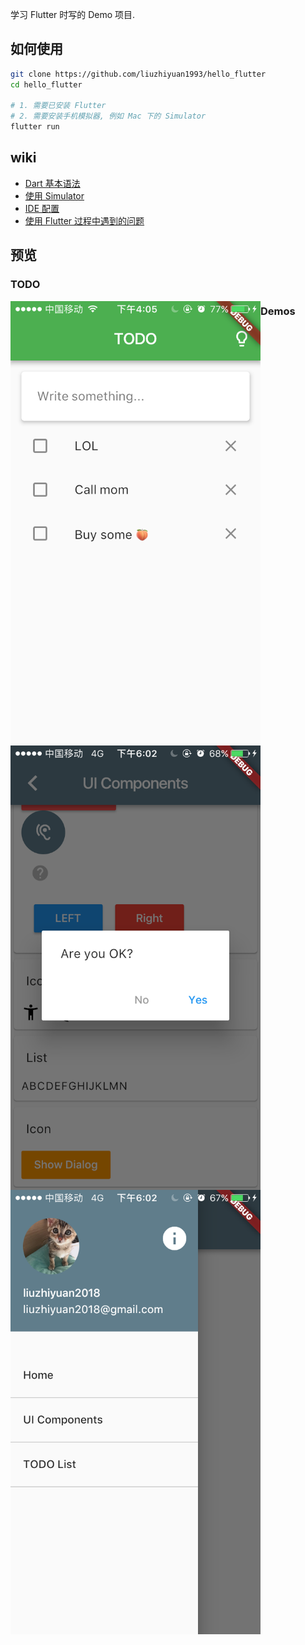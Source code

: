 学习 Flutter 时写的 Demo 项目.

## 如何使用
```bash
git clone https://github.com/liuzhiyuan1993/hello_flutter
cd hello_flutter

# 1. 需要已安装 Flutter
# 2. 需要安装手机模拟器, 例如 Mac 下的 Simulator
flutter run
```

## wiki
+ [Dart 基本语法](https://github.com/liuzhiyuan1993/hello_flutter/wiki/Dart-%E5%9F%BA%E6%9C%AC%E8%AF%AD%E6%B3%95)
+ [使用 Simulator](https://github.com/liuzhiyuan1993/hello_flutter/wiki/%E4%BD%BF%E7%94%A8-Simulator)
+ [IDE 配置](https://github.com/liuzhiyuan1993/hello_flutter/wiki/IDE-%E9%85%8D%E7%BD%AE)
+ [使用 Flutter 过程中遇到的问题](https://github.com/liuzhiyuan1993/hello_flutter/wiki/%E4%BD%BF%E7%94%A8-Flutter-%E8%BF%87%E7%A8%8B%E4%B8%AD%E9%81%87%E5%88%B0%E7%9A%84%E9%97%AE%E9%A2%98)

## 预览
### TODO
<img align="left" width="400" src="assets/preview_todo.png" alt="TODO PREVIEW">

### Demos
<img align="left" width="400" src="assets/preview_dialog.png" alt="TODO PREVIEW">

<img align="left" width="400" src="assets/preview_drawer.png" alt="TODO PREVIEW">